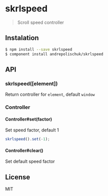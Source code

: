 # skrlspeed

  > Scroll speed controller

## Instalation

```sh
$ npm install --save skrlspeed
$ component install andrepolischuk/skrlspeed
```

## API

### skrlspeed([element])

  Return controller for `element`, default `window`

### Controller

#### Controller#set(factor)

  Set speed factor, default 1

```js
skrlspeed().set(-1);
```

#### Controller#clear()

  Set default speed factor

## License

  MIT
